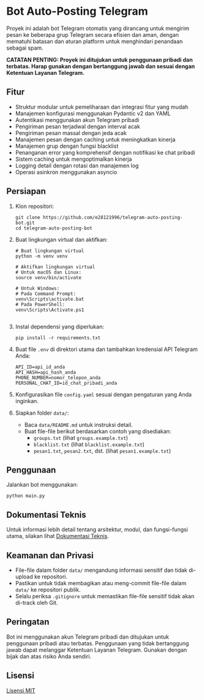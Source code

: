 # Bot Auto-Posting Telegram

Proyek ini adalah bot Telegram otomatis yang dirancang untuk mengirim pesan ke beberapa grup Telegram secara efisien dan aman, dengan mematuhi batasan dan aturan platform untuk menghindari penandaan sebagai spam.

**CATATAN PENTING: Proyek ini ditujukan untuk penggunaan pribadi dan terbatas. Harap gunakan dengan bertanggung jawab dan sesuai dengan Ketentuan Layanan Telegram.**

## Fitur

- Struktur modular untuk pemeliharaan dan integrasi fitur yang mudah
- Manajemen konfigurasi menggunakan Pydantic v2 dan YAML
- Autentikasi menggunakan akun Telegram pribadi
- Pengiriman pesan terjadwal dengan interval acak
- Pengiriman pesan massal dengan jeda acak
- Manajemen pesan dengan caching untuk meningkatkan kinerja
- Manajemen grup dengan fungsi blacklist
- Penanganan error yang komprehensif dengan notifikasi ke chat pribadi
- Sistem caching untuk mengoptimalkan kinerja
- Logging detail dengan rotasi dan manajemen log
- Operasi asinkron menggunakan asyncio

## Persiapan

1. Klon repositori:
   ```
   git clone https://github.com/e28121996/telegram-auto-posting-bot.git
   cd telegram-auto-posting-bot
   ```

2. Buat lingkungan virtual dan aktifkan:
   ```
   # Buat lingkungan virtual
   python -m venv venv

   # Aktifkan lingkungan virtual
   # Untuk macOS dan Linux:
   source venv/bin/activate

   # Untuk Windows:
   # Pada Command Prompt:
   venv\Scripts\activate.bat
   # Pada PowerShell:
   venv\Scripts\Activate.ps1
   ```
   ```

3. Instal dependensi yang diperlukan:
   ```
   pip install -r requirements.txt
   ```

4. Buat file `.env` di direktori utama dan tambahkan kredensial API Telegram Anda:
   ```
   API_ID=api_id_anda
   API_HASH=api_hash_anda
   PHONE_NUMBER=nomor_telepon_anda
   PERSONAL_CHAT_ID=id_chat_pribadi_anda
   ```

5. Konfigurasikan file `config.yaml` sesuai dengan pengaturan yang Anda inginkan.

6. Siapkan folder `data/`:
   - Baca `data/README.md` untuk instruksi detail.
   - Buat file-file berikut berdasarkan contoh yang disediakan:
     - `groups.txt` (lihat `groups.example.txt`)
     - `blacklist.txt` (lihat `blacklist.example.txt`)
     - `pesan1.txt`, `pesan2.txt`, dst. (lihat `pesan1.example.txt`)

## Penggunaan

Jalankan bot menggunakan:

```
python main.py
```

## Dokumentasi Teknis

Untuk informasi lebih detail tentang arsitektur, modul, dan fungsi-fungsi utama, silakan lihat [Dokumentasi Teknis](DOCUMENTATION.md).

## Keamanan dan Privasi

- File-file dalam folder `data/` mengandung informasi sensitif dan tidak di-upload ke repositori.
- Pastikan untuk tidak membagikan atau meng-commit file-file dalam `data/` ke repositori publik.
- Selalu periksa `.gitignore` untuk memastikan file-file sensitif tidak akan di-track oleh Git.

## Peringatan

Bot ini menggunakan akun Telegram pribadi dan ditujukan untuk penggunaan pribadi atau terbatas. Penggunaan yang tidak bertanggung jawab dapat melanggar Ketentuan Layanan Telegram. Gunakan dengan bijak dan atas risiko Anda sendiri.

## Lisensi

[Lisensi MIT](LICENSE)
